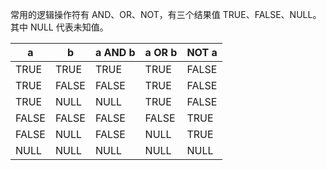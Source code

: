 常用的逻辑操作符有 AND、OR、NOT，有三个结果值 TRUE、FALSE、NULL。其中 NULL 代表未知值。

| a     | b     | a AND b | a OR b | NOT a |
| ----- | ----- | ------- | ------ | ----- |
| TRUE  | TRUE  | TRUE    | TRUE   | FALSE |
| TRUE  | FALSE | FALSE   | TRUE   | FALSE |
| TRUE  | NULL  | NULL    | TRUE   | FALSE |
| FALSE | FALSE | FALSE   | FALSE  | TRUE  |
| FALSE | NULL  | FALSE   | NULL   | TRUE  |
| NULL  | NULL  | NULL    | NULL   | NULL  |
